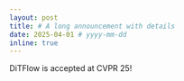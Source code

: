 ```yaml
---
layout: post
title: # A long announcement with details
date: 2025-04-01 # yyyy-mm-dd
inline: true
---
```


DiTFlow is accepted at CVPR 25!
